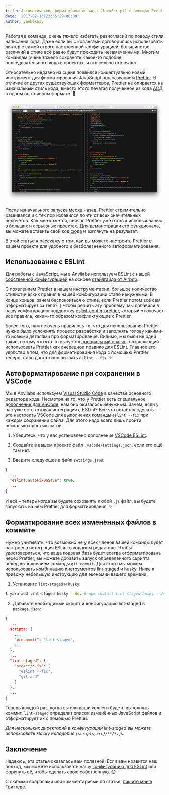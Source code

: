 ```yaml
---
title: Автоматическое форматирование кода (JavaScript) с помощью Prettier и ESLint
date: '2017-02-13T22:55:29+06:00'
author: yenbekbay
---
```


Работая в команде, очень тяжело избегать разногласий по поводу стиля написания кода. Даже если вы с коллегами договорились использовать линтер с самой строго настроенной конфигурацией, большинство различий в стиле всё равно будут проходить незамеченными. Многим командам очень тяжело сохранять какое-то подобие последовательного кода в проектах, и это сильно отвлекает.

<!-- more -->

Относительно недавно на сцене появился концептуально новый инструмент для форматирования JavaScript под названием [Prettier](https://github.com/jlongster/prettier). В отличие от других существующих форматтеров, Prettier не опирается на изначальный стиль кода, вместо этого печатая полученное из кода [АСД](https://ru.wikipedia.org/wiki/%D0%90%D0%B1%D1%81%D1%82%D1%80%D0%B0%D0%BA%D1%82%D0%BD%D0%BE%D0%B5_%D1%81%D0%B8%D0%BD%D1%82%D0%B0%D0%BA%D1%81%D0%B8%D1%87%D0%B5%D1%81%D0%BA%D0%BE%D0%B5_%D0%B4%D0%B5%D1%80%D0%B5%D0%B2%D0%BE) в одном постоянном формате. 👏

[![Демонстрация форматирования от Prettier](prettier-demo.png)](https://jlongster.github.io/prettier/)

После изначального запуска месяц назад, Prettier стремительно развивался и с тех пор избавился почти от всех значительных недочётов. Как мне кажется, сейчас Prettier уже готов к использованию в больших и серьёзных проектах. Для демонстрации его функционала, вы можете вставить свой код [сюда](https://jlongster.github.io/prettier/) и взглянуть на результат.

В этой статье я расскажу о том, как вы можете настроить Prettier в вашем проекте для удобного и безболезненного автоформатирования.

## Использование с ESLint

Для работы с JavaScript, мы в Anvilabs используем ESLint с нашей [собственной конфигурацией](https://github.com/anvilabs/eslint-config-anvilabs) на основе [стайлгайда от Airbnb](https://github.com/airbnb/javascript/tree/master/packages/eslint-config-airbnb).

С появлением Prettier в нашем инструментарии, большое количество стилистических правил в нашей конфигурации стало ненужными. В конце концов, зачем беспокоиться о стиле, если Prettier потом всё сам отформатирует за тебя? :) Чтобы решить эту проблему, мы добавили в нашу конфигурацию поддержку [eslint-config-prettier](https://github.com/lydell/eslint-config-prettier), который отключает все правила, каким-то образом конфликтующие с Prettier.

Более того, нам не очень нравилось то, что для использования Prettier нужно было усложнять процесс разработки и заполнять голову какими-то новыми деталями про форматирование. Видимо, мы были не одни такие, потому что кто-то выпустил [специальный плагин](https://github.com/not-an-aardvark/eslint-plugin-prettier), позволяющий использовать Prettier как очередное правило для ESLint. Главное его удобство в том, что для форматирования кода с помощью Prettier теперь стало достаточно вызвать `eslint --fix`. ✨

## Автоформатирование при сохранении в VSCode

Мы в Anvilabs используем [Visual Studio Code](https://code.visualstudio.com/) в качестве основного редактора кода. Несмотря на то, что у Prettier есть специальное [дополнение для VSCode](https://github.com/esbenp/prettier-vscode), нам оно оказалось ненужным. Зачем, если у нас уже есть готовая интеграция с ESLint? Всё что остаётся сделать – это настроить VSCode для выполнения команды `eslint --fix` при каждом сохранении файла. Для этого надо всего лишь пройти несколько простых шагов:

1. Убедитесь, что у вас установлено дополнение [VSCode ESLint](https://github.com/Microsoft/vscode-eslint).

2. Создайте в вашем проекте файл `.vscode/settings.json`, если его ещё там нет.

3. Введите следующее в файл `settings.json`:

```json
{
  ...
  "eslint.autoFixOnSave": true,
  ...
}
```

И всё – теперь когда вы будете сохранять любой `.js` файл, вы будете запускать на нём Prettier для форматирования. ✨

## Форматирование всех изменённых файлов в коммите

Нужно учитывать, что возможно не у всех членов вашей команды будет настроена интеграция ESLint в кодовом редакторе. Чтобы удостовериться, что ваша кодовая база будет всегда отформатирована через Prettier, вы можете добавить запуск определенного скрипта перед выполнением команды `git commit`. Для этого мы можем использовать комбинацию инструментов [lint-staged](https://github.com/okonet/lint-staged) и [husky](https://github.com/typicode/husky). Ниже я привожу небольшую инструкцию для экономии вашего времени:

1. Установите `lint-staged` и `husky`:

```bash
$ yarn add lint-staged husky --dev # npm install lint-staged husky --dev
```

2. Добавьте необходимый скрипт и конфигурацию lint-staged в `package.json`:

```json
{
  ...
  scripts: {
    ...
    "precommit": "lint-staged",
    ...
  },
  ...
  "lint-staged": {
    "src/**/*.js": [
      "eslint --fix",
      "git add"
    ]
  },
  ...
}
```

Теперь каждый раз, когда вы или ваши коллеги будете выполнять коммит, `lint-staged` определит список изменённых JavaScript файлов и отформатирует их с помощью Prettier.

*Для нескольких директорий в конфигурации lint-staged вы можете использовать маску наподобие `{scripts,src}/**/*.js`.*


## Заключение

Надеюсь, эта статья оказалась вам полезной! Если вам нравится наш подход, мы можете использовать нашу [конфигурацию для ESLint](https://github.com/anvilabs/eslint-config-anvilabs) или форкнуть её, чтобы сделать свою собственную. 😉

С любыми вопросами или комментариями по статье, [пишите мне в Твиттере](https://twitter.com/yenbekbay).

